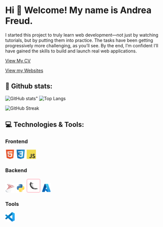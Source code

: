 # Hi 👋 Welcome! My name is Andrea Freud.

I started this project to truly learn web development—not just by watching tutorials, but by putting them into practice.
The tasks have been getting progressively more challenging, as you’ll see. By the end, I’m confident I’ll have gained the skills to build and launch real web applications.

<p> <a href="https://github.com/Nagraggini/Nagraggini/blob/main/Andrea_Freud_CV.pdf"> View My CV </a></p>

<p> <a href="https://nagraggini.github.io/Project-showcase/index.html"> View my Websites</a></p>

## 📜 Github stats:

![GitHub stats](https://github-readme-stats.vercel.app/api?username=Nagraggini&show_icons=true&theme=radical)"
![Top Langs](https://github-readme-stats.vercel.app/api/top-langs/?username=Nagraggini&layout=compact&theme=radical)

![GitHub Streak](https://github-readme-streak-stats.herokuapp.com/?user=Nagraggini&theme=dark&hide_border=true)

<!--Profile visitors:-->
<!-- ![](https://komarev.com/ghpvc/?username=Nagraggini&color=blue)-->

## 💻 Technologies & Tools:

### Frontend

<div>
  <img src="Assets/Icons/html5-original.svg" alt="HTML5" height="30" />
  <img src="Assets/Icons/css3-original.svg" alt="CSS3" height="30" />
  <img src="Assets/Icons/javascript-original.svg" height="30" title="Javascript"/>   
</div>

### Backend

<div>
  <img src="Assets/Icons/microsoftsqlserver-original.svg" height="30" title="Microsoft SQL Server">
  <img src="Assets/Icons/python-original.svg" height="30" title="Python"/>
  <img 
    src="Assets/Icons/flask-original.svg"
    alt="Flask"
    height="30"
    title="Flask"
    style="background-color: rgba(255, 255, 255, 1);
           padding: 5px;
           border-radius: 5px;
          border: 2px solid pink;"
  />
  <img src="Assets/Icons/azure-icon.svg" height="30" title="Azure">
</div>

### Tools

<div>
  <img src="Assets/Icons/vscode-original.svg" height="30" title="Visual Studio Code"/>
</div>
